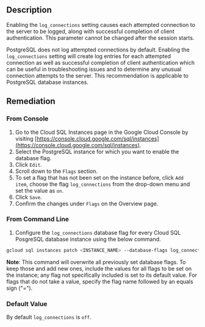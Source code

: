 ## Description

Enabling the `log_connections` setting causes each attempted connection to the server to be logged, along with successful completion of client authentication. This parameter cannot be changed after the session starts.

PostgreSQL does not log attempted connections by default. Enabling the `log_connections` setting will create log entries for each attempted connection as well as successful completion of client authentication which can be useful in troubleshooting issues and to determine any unusual connection attempts to the server. This recommendation is applicable to PostgreSQL database instances.

## Remediation

### From Console

1. Go to the Cloud SQL Instances page in the Google Cloud Console by visiting [https://console.cloud.google.com/sql/instances](https://console.cloud.google.com/sql/instances).
2. Select the PostgreSQL instance for which you want to enable the database flag.
3. Click `Edit`.
4. Scroll down to the `Flags` section.
5. To set a flag that has not been set on the instance before, click `Add item`, choose the flag `log_connections` from the drop-down menu and set the value as `on`.
6. Click `Save`.
7. Confirm the changes under `Flags` on the Overview page.

### From Command Line

1. Configure the `log_connections` database flag for every Cloud SQL PosgreSQL database instance using the below command.

```bash
gcloud sql instances patch <INSTANCE_NAME> --database-flags log_connections=on
```

**Note**: This command will overwrite all previously set database flags. To keep those and add new ones, include the values for all flags to be set on the instance; any flag not specifically included is set to its default value. For flags that do not take a value, specify the flag name followed by an equals sign ("=").

### Default Value

By default `log_connections` is `off`.